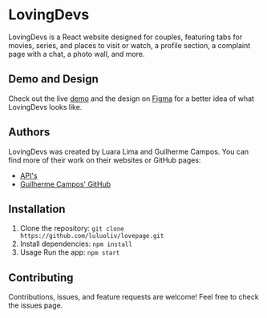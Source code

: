 # LovingDevs
LovingDevs is a React website designed for couples, featuring tabs for movies, series, and places to visit or watch, a profile section, a complaint page with a chat, a photo wall, and more.

## Demo and Design
Check out the live [demo](ttps://loving-devs.vercel.app/) and the design on [Figma](https://www.figma.com/file/ORTGCVBP53r8833r17wLKp/LovingDevs-2.0?node-id=0%3A1&t=Bie6dWctmPOl3vpL-1) for a better idea of what LovingDevs looks like.

## Authors
LovingDevs was created by Luara Lima and Guilherme Campos. You can find more of their work on their websites or GitHub pages:

- [API's](github.com/guizen-dev/lovepage_api)
- [Guilherme Campos' GitHub](github.com/guizen-dev)
## Installation

1. Clone the repository:
``git clone https://github.com/luluoliv/lovepage.git``
2. Install dependencies:
``npm install``
3. Usage
Run the app:
``npm start``
## Contributing
Contributions, issues, and feature requests are welcome! Feel free to check the issues page.
